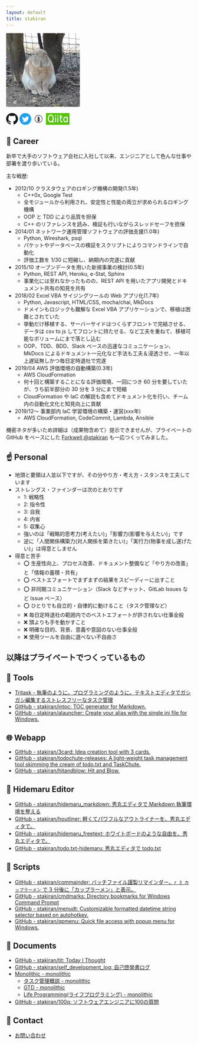 ```yaml
---
layout: default
title: stakiran
---
```


![avatar](assets/img/avatar_half.jpg)

<a href="https://github.com/stakiran"><img src="assets/logo/GitHub-Mark-32px.png"></a>
<a href="https://twitter.com/stakiran2"><img src="assets/logo/Twitter_Social_Icon_Circle_Color.svg" width="32" height="32"></a>
<a href="http://stakiran.hatenablog.com/"><img src="assets/logo/hatenablog-logo.svg" width="32" height="32"></a>
<a href="https://qiita.com/sta"><img src="assets/logo/qiita.png" width="64" height="32"></a>

## :muscle: Career
新卒で大手のソフトウェア会社に入社して以来、エンジニアとして色んな仕事や部署を渡り歩いている。

主な戦歴:

- 2012/10 クラスタウェアのロギング機構の開発(1.5年)
  - C++0x, Google Test
  - 全モジュールから利用され、安定性と性能の両立が求められるロギング機構
  - OOP と TDD により品質を担保
  - C++ のリファレンスを読み、検証も行いながらスレッドセーフを担保
- 2014/01 ネットワーク運用管理ソフトウェアの評価支援(1.0年)
  - Python, Wireshark, psql
  - パケットやデータベースの検証をスクリプトによりコマンドラインで自動化
  - 評価工数を 1/30 に短縮し、納期内の完遂に貢献
- 2015/10 オープンデータを用いた新規事業の検討(0.5年)
  - Python, REST API, Heroku, e-Stat, Sphinx
  - 事業化には至れなかったものの、REST API を用いたアプリ開発とドキュメント共有の知見を共有
- 2018/02 Excel VBA サイジングツールの Web アプリ化(1.7年)
  - Python, Javascript, HTML/CSS, mocha/chai, MkDocs
  - ドメインもロジックも難解な Excel VBA アプリケーションで、移植は困難とされていた
  - 挙動だけ移植する、サーバーサイドはつくらずフロントで完結させる、データは csv to js してフロントに持たせる、など工夫を重ねて、移植可能なボリュームにまで落とし込む
  - OOP、TDD、BDD、Slack ベースの迅速なコミュニケーション、MkDocs によるドキュメント一元化など手法も工夫＆浸透させ、一年以上遅延無しかつ毎日定時退社で完遂
- 2019/04 AWS 評価環境の自動構築(0.3年)
  - AWS CloudFormation
  - 何十回と構築することになる評価環境、一回につき 60 分を要していたが、うち前半部分の 30 分を 3 分にまで短縮
  - CloudFormation や IaC の解説も含めてドキュメント化を行い、チーム内の自動化文化と知見向上に貢献
- 2019/12～ 事業部内 IaC 学習環境の構築・運営(xxx年)
  - AWS CloudFormation, CodeCommit, Lambda, Ansible

機密ネタが多いため詳細は（成果物含めて）提示できませんが、プライベートの GitHub をベースにした [Forkwell @stakiran](https://portfolio.forkwell.com/@stakiran) も一応つくってみました。

## :point_up: Personal
- 地頭と要領は人並以下ですが、その分やり方・考え方・スタンスを工夫しています
- ストレングス・ファインダーは次のとおりです
  - 1: 戦略性
  - 2: 指令性
  - 3: 自我
  - 4: 内省
  - 5: 収集心
  - 強いのは「戦略的思考力(考えたい)」「影響力(影響を与えたい)」です
  - 逆に「人間関係構築力(対人関係を築きたい)」「実行力(物事を成し遂げたい)」は得意としません
- 得意と苦手
  - :o: 生産性向上、プロセス改善、ドキュメント整備など「やり方の改善」と「情報の蓄積・共有」
  - :o: ベストエフォートでまずまずの結果をスピーディーに出すこと
  - :o: 非同期コミュニケーション（Slack などチャット、GitLab Issues など Issue ベース）
  - :o: ひとりでも自立的・自律的に動けること（タスク管理など）
  - :x: 毎日定時退社の範囲内でのベストエフォートが許されない仕事全般
  - :x: 頭よりも手を動かすこと
  - :x: 明確な目的、背景、意義や意図のない仕事全般
  - :x: 使用ツールを自由に選べない不自由さ

## 以降はプライベートでつくっているもの

## :wrench: Tools
- [Tritask - 執筆のように。プログラミングのように。テキストエディタでガシガシ編集するストレスフリーなタスク管理](https://tritask.github.io/tritask-web/)
- [GitHub - stakiran/intoc: TOC generator for Markdown.](https://github.com/stakiran/intoc)
- [GitHub - stakiran/alauncher: Create your alias with the single ini file for Windows.](https://github.com/stakiran/alauncher)

## :globe_with_meridians: Webapp
- [GitHub - stakiran/3card: Idea creation tool with 3 cards.](https://github.com/stakiran/3card)
- [GitHub - stakiran/todochute-releases: A light-weight task management tool skimming the cream of todo.txt and TaskChute.](https://github.com/stakiran/todochute-releases)
- [GitHub - stakiran/hitandblow: Hit and Blow.](https://github.com/stakiran/hitandblow)

## :notebook: Hidemaru Editor
- [GitHub - stakiran/hidemaru_markdown: 秀丸エディタで Markdown 執筆環境を整える](https://github.com/stakiran/hidemaru_markdown)
- [GitHub - stakiran/houtliner: 軽くてパワフルなアウトライナーを、秀丸エディタで。](https://github.com/stakiran/houtliner)
- [GitHub - stakiran/hidemaru_freetext: ホワイトボードのような自由を、秀丸エディタで。](https://github.com/stakiran/hidemaru_freetext)
- [GitHub - stakiran/todo.txt-hidemaru: 秀丸エディタで todo.txt](https://github.com/stakiran/todo.txt-hidemaru)

## :robot: Scripts
- [GitHub - stakiran/commainder: バッチファイル謹製リマインダー。`r 3 カップラーメン` で 3 分後に「カップラーメン」と表示。](https://github.com/stakiran/commainder)
- [GitHub - stakiran/cmdmarks: Directory bookmarks for Windows Command Prompt](https://github.com/stakiran/cmdmarks)
- [GitHub - stakiran/menudt: Customizable formatted datetime string selector based on autohotkey.](https://github.com/stakiran/menudt)
- [GitHub - stakiran/qpmenu: Quick file access with popup menu for Windows.](https://github.com/stakiran/qpmenu)

## :memo: Documents
- [GitHub - stakiran/tit: Today I Thought](https://github.com/stakiran/tit)
- [GitHub - stakiran/self_development_log: 自己啓発書ログ](https://github.com/stakiran/self_development_log)
- [Monolithic - monolithic](https://stakiran.github.io/monolithic/)
  - [タスク管理概説 - monolithic](https://stakiran.github.io/monolithic/task_management.html)
  - [GTD - monolithic](https://stakiran.github.io/monolithic/gtd.html)
  - [Life Programming(ライフプログラミング) - monolithic](https://stakiran.github.io/monolithic/life_programming.html)
- [GitHub - stakiran/100q: ソフトウェアエンジニアに100の質問](https://github.com/stakiran/100q)

## :email: Contact
- [お問い合わせ](contact.md)
